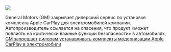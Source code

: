 <!--2025-03-22 14:19:55-->
<div class="yb">
  <div class="rss smaller1 habr"><img src="https://habrastorage.org/getpro/habr/upload_files/ec4/0d4/41d/ec40d441d8e6a6e24ac179f675486411.jpg" /><p>General Motors (GM) закрывает дилерский сервис по установке комплекта Apple CarPlay для электромобилей компании. Автопроизводитель ссылается на опасения, что продукт «может повлиять на критически важные функции безопасности» в автомобилях, <a... <br><a class="light" href="https://habr.com/ru/news/893386/?utm_source=habrahabr&utm_medium=rss&utm_campaign=893386">GM запрещает дилерам устанавливать комплекты модернизации Apple CarPlay в электромобили</a></div>
</div>
